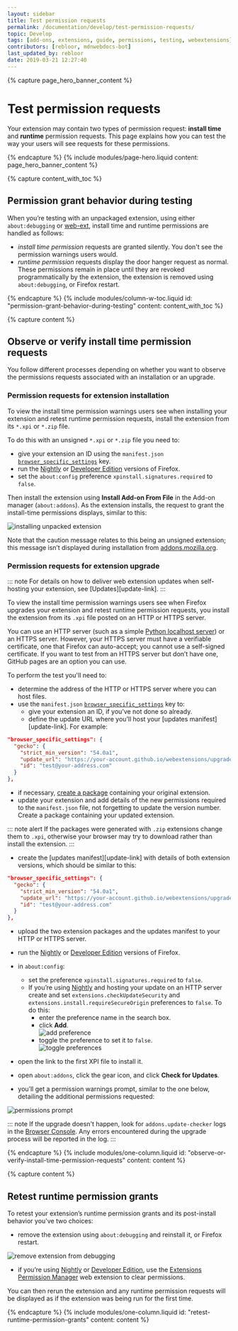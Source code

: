 ```yaml
---
layout: sidebar
title: Test permission requests
permalink: /documentation/develop/test-permission-requests/
topic: Develop
tags: [add-ons, extensions, guide, permissions, testing, webextensions]
contributors: [rebloor, mdnwebdocs-bot]
last_updated_by: rebloor
date: 2019-03-21 12:27:40
---
```


<!-- Page Hero Banner -->

{% capture page_hero_banner_content %}

# Test permission requests

Your extension may contain two types of permission request: **install time** and **runtime** permission requests. This page explains how you can test the way your users will see requests for these permissions.

{% endcapture %}
{% include modules/page-hero.liquid
    content: page_hero_banner_content
%}

<!-- Content with Table of Contents Module -->

{% capture content_with_toc %}

## Permission grant behavior during testing

When you’re testing with an unpackaged extension, using either `about:debugging` or [web-ext](/documentation/develop/web-ext-command-reference), install time and runtime permissions are handled as follows:

- <dfn>install time permission</dfn> requests are granted silently. You don't see the permission warnings users would.
- <dfn>runtime permission</dfn> requests display the door hanger request as normal. These permissions remain in place until they are revoked programmatically by the extension, the extension is removed using `about:debugging`, or Firefox restart.

{% endcapture %}
{% include modules/column-w-toc.liquid
  id: "permission-grant-behavior-during-testing"
  content: content_with_toc
%}

<!-- END: Content with Table of Contents -->

<!-- Single Column Body Module -->

{% capture content %}

## Observe or verify install time permission requests

You follow different processes depending on whether you want to observe the permissions requests associated with an installation or an upgrade.

### Permission requests for extension installation

To view the install time permission warnings users see when installing your extension and retest runtime permission requests, install the extension from its `*.xpi` or `*.zip` file.

To do this with an unsigned `*.xpi` or `*.zip` file you need to:

- give your extension an ID using the `manifest.json` [`browser_specific_settings`][browser-specific-settings] key.
- run the [Nightly][nightly] or [Developer Edition][developer-link] versions of Firefox.
- set the `about:config` preference `xpinstall.signatures.required` to `false`.

Then install the extension using **Install Add-on From File** in the Add-on manager (`about:addons`). As the extension installs, the request to grant the install-time permissions displays, similar to this:

![installing unpacked extension](/assets/img/documentation/develop/installing_unpackaged_extension.png)

Note that the caution message relates to this being an unsigned extension; this message isn’t displayed during installation from [addons.mozilla.org](https://addons.mozilla.org).

### Permission requests for extension upgrade

::: note
For details on how to deliver web extension updates when self-hosting your extension, see [Updates][update-link].
:::

To view the install time permission warnings users see when Firefox upgrades your extension and retest runtime permission requests, you install the extension from its `.xpi` file posted on an HTTP or HTTPS server.

You can use an HTTP server (such as a simple [Python localhost server](https://developer.mozilla.org/docs/Learn/Common_questions/set_up_a_local_testing_server)) or an HTTPS server. However, your HTTPS server must have a verifiable certificate, one that Firefox can auto-accept; you cannot use a self-signed certificate. If you want to test from an HTTPS server but don’t have one, GitHub pages are an option you can use.

To perform the test you'll need to:

- determine the address of the HTTP or HTTPS server where you can host files.
- use the `manifest.json` [`browser_specific_settings`][browser-specific-settings] key to:
  - give your extension an ID, if you’ve not done so already.
  - define the update URL where you’ll host your [updates manifest][update-link]. For example:

```json
"browser_specific_settings": {
  "gecko": {
    "strict_min_version": "54.0a1",
    "update_url": "https://your-account.github.io/webextensions/upgrade.json",
    "id": "test@your-address.com"
  }
},
```

- if necessary, [create a package](/documentation/publish/package-your-extension) containing your original extension.
- update your extension and add details of the new permissions required to the `manifest.json` file, not forgetting to update the version number. Create a package containing your updated extension.

::: note alert
If the packages were generated with `.zip` extensions change them to `.xpi`, otherwise your browser may try to download rather than install the extension.
:::

- create the [updates manifest][update-link] with details of both extension versions, which should be similar to this:

```json
"browser_specific_settings": {
  "gecko": {
    "strict_min_version": "54.0a1",
    "update_url": "https://your-account.github.io/webextensions/upgrade.json",
    "id": "test@your-address.com"
  }
},
```

- upload the two extension packages and the updates manifest to your HTTP or HTTPS server.
- run the [Nightly][nightly] or [Developer Edition][developer-link] versions of Firefox.
- in `about:config`:

  - set the preference `xpinstall.signatures.required` to `false`.
  - If you’re using [Nightly][nightly] and hosting your update on an HTTP server create and set `extensions.checkUpdateSecurity` and `extensions.install.requireSecureOrigin` preferences to `false`. To do this:
    - enter the preference name in the search box.
    - click **Add**. <br/> ![add preference](/assets/img/documentation/develop/preference_create_2.png)
    - toggle the preference to set it to `false`. <br/> ![toggle preferences](/assets/img/documentation/develop/preference_toggle_2.png)

- open the link to the first XPI file to install it.
- open `about:addons`, click the gear icon, and click **Check for Updates**.
- you’ll get a permission warnings prompt, similar to the one below, detailing the additional permissions requested:

![permissions prompt](/assets/img/documentation/develop/upgrade_install_2.png)

::: note
If the upgrade doesn't happen, look for `addons.update-checker` logs in the [Browser Console](https://developer.mozilla.org/docs/Tools/Browser_Console). Any errors encountered during the upgrade process will be reported in the log.
:::

{% endcapture %}
{% include modules/one-column.liquid
  id: "observe-or-verify-install-time-permission-requests"
  content: content
%}

<!-- END: Single Column Body Module -->

<!-- Single Column Body Module -->

{% capture content %}

## Retest runtime permission grants

To retest your extension’s runtime permission grants and its post-install behavior you've two choices:

- remove the extension using `about:debugging` and reinstall it, or Firefox restart.

![remove extension from debugging](/assets/img/documentation/develop/reload_to_retest.png)

- if you’re using [Nightly][nightly] or [Developer Edition][developer-link], use the [Extensions Permission Manager](https://github.com/rpl/dev-webext-permissions-manager) web extension to clear permissions.

You can then rerun the extension and any runtime permission requests will be displayed as if the extension was being run for the first time.

{% endcapture %}
{% include modules/one-column.liquid
  id: "retest-runtime-permission-grants"
  content: content
%}

<!-- END: Single Column Body Module -->

[browser-specific-settings]:https://developer.mozilla.org/docs/Mozilla/Add-ons/WebExtensions/manifest.json/browser_specific_settings
[nightly]:https://nightly.mozilla.org/
[developer-link]:https://www.mozilla.org/firefox/developer/
[upadte-link]:https://developer.mozilla.org/docs/Mozilla/Add-ons/Updates

